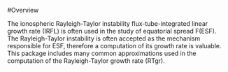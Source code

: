 #Overview

The ionospheric Rayleigh-Taylor instability flux-tube-integrated linear growth rate 
(IRFL) is often used in the study of equatorial spread F(ESF).
The Rayleigh-Taylor instability is often accepted as the mechanism responsible
for ESF, therefore a computation of its growth rate is valuable. This package
includes many common approximations used in the computation of the 
Rayleigh-Taylor growth rate (RTgr).
